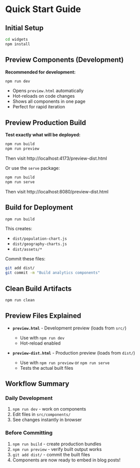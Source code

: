 # Quick Start Guide

## Initial Setup

```bash
cd widgets
npm install
```

## Preview Components (Development)

**Recommended for development:**

```bash
npm run dev
```

- Opens `preview.html` automatically
- Hot-reloads on code changes
- Shows all components in one page
- Perfect for rapid iteration

## Preview Production Build

**Test exactly what will be deployed:**

```bash
npm run build
npm run preview
```

Then visit http://localhost:4173/preview-dist.html

Or use the `serve` package:
```bash
npm run build
npm run serve
```

Then visit http://localhost:8080/preview-dist.html

## Build for Deployment

```bash
npm run build
```

This creates:
- `dist/population-chart.js`
- `dist/geography-charts.js`
- `dist/assets/*`

Commit these files:
```bash
git add dist/
git commit -m "Build analytics components"
```

## Clean Build Artifacts

```bash
npm run clean
```

## Preview Files Explained

- **`preview.html`** - Development preview (loads from `src/`)
  - Use with `npm run dev`
  - Hot-reload enabled

- **`preview-dist.html`** - Production preview (loads from `dist/`)
  - Use with `npm run preview` or `npm run serve`
  - Tests the actual built files

## Workflow Summary

### Daily Development
1. `npm run dev` - work on components
2. Edit files in `src/components/`
3. See changes instantly in browser

### Before Committing
1. `npm run build` - create production bundles
2. `npm run preview` - verify built output works
3. `git add dist/` - commit the built files
4. Components are now ready to embed in blog posts!
